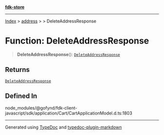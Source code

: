 [**fdk-store**](../../../README.md)
***

[Index](../../../API.md) > [address](../../README.md) > [<internal>](../README.md) > DeleteAddressResponse

# Function: DeleteAddressResponse

> **DeleteAddressResponse**(): [`DeleteAddressResponse`](../type-aliases/type-alias.DeleteAddressResponse.md)

## Returns

[`DeleteAddressResponse`](../type-aliases/type-alias.DeleteAddressResponse.md)

## Defined In

node\_modules/@gofynd/fdk-client-javascript/sdk/application/Cart/CartApplicationModel.d.ts:1803

***
Generated using [TypeDoc](https://typedoc.org/) and [typedoc-plugin-markdown](https://www.npmjs.com/package/typedoc-plugin-markdown)
